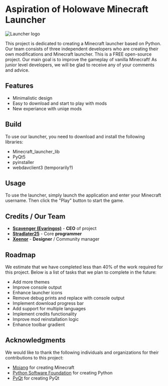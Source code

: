 # Aspiration of Holowave Minecraft Launcher

![Launcher logo](https://imgur.com/o8C1jAz.png)

This project is dedicated to creating a Minecraft launcher based on Python. Our team consists of three independent developers who are creating their own modifications and Minecraft launcher. This is a FREE open-source project. Our main goal is to improve the gameplay of vanilla Minecraft! As junior level developers, we will be glad to receive any of your comments and advice.

## Features

- Minimalistic design
- Easy to download and start to play with mods
- New experiance with uniqe mods

## Build

To use our launcher, you need to download and install the following libraries:

- Minecraft_launcher_lib
- PyQt5
- pyinstaller
- webdavclient3 (temporarily?)

## Usage

To use the launcher, simply launch the application and enter your Minecraft username. Then click the "Play" button to start the game.

## Credits / Our Team

- **[Scavenger (Evaringos)](https://github.com/Evaringos)** - **CEO** of project
- **[Stradlater25](https://github.com/Stradlater25)** - Core **programmer**
- **[Xeenor](https://github.com/Xeenomiya)** - **Designer** / Community manager

## Roadmap

We estimate that we have completed less than 40% of the work required for this project. Below is a list of tasks that we plan to complete in the future:

- Add more themes
- Improve console output
- Enhance launcher icons
- Remove debug prints and replace with console output
- Implement download progress bar
- Add support for multiple languages
- Implement credits functionality
- Improve mod reinstallation logic
- Enhance toolbar gradient

## Acknowledgments

We would like to thank the following individuals and organizations for their contributions to this project:

- [Mojang](https://www.minecraft.net/) for creating Minecraft
- [Python Software Foundation](https://www.python.org/) for creating Python
- [PyQt](https://www.riverbankcomputing.com/software/pyqt/) for creating PyQt
